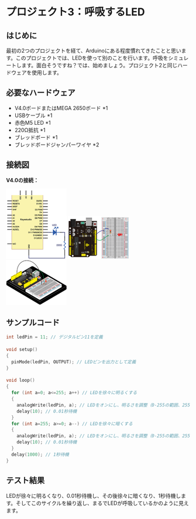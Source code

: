 # プロジェクト3：呼吸するLED

## はじめに
最初の2つのプロジェクトを経て、Arduinoにある程度慣れてきたことと思います。このプロジェクトでは、LEDを使って別のことを行います。呼吸をシミュレートします。面白そうですね？では、始めましょう。プロジェクト2と同じハードウェアを使用します。

## 必要なハードウェア
* V4.0ボードまたはMEGA 2650ボード *1
* USBケーブル *1
* 赤色M5 LED *1
* 220Ω抵抗 *1
* ブレッドボード *1
* ブレッドボードジャンパーワイヤ *2

## 接続図

**V4.0の接続：**

<img src="../../assets/images/lessons/lesson3/connectionDiagram.webp" width="33%">
<img src="../../assets/images/lessons/lesson3/connectionDiagram%20physix.webp" width="33%">
<img src="../../assets/images/lessons/lesson3/0b84c109b56cef032b85631efd27987a.webp" width="33%">
<div class="page"/>

## サンプルコード

```cpp
int ledPin = 11; // デジタルピン11を定義

void setup()
{
  pinMode(ledPin, OUTPUT); // LEDピンを出力として定義
}

void loop()
{
  for (int a=0; a<=255; a++) // LEDを徐々に明るくする
  {
    analogWrite(ledPin, a); // LEDをオンにし、明るさを調整（0-255の範囲、255が最も明るい）
    delay(10); // 0.01秒待機
  }
  for (int a=255; a>=0; a--) // LEDを徐々に暗くする
  {
    analogWrite(ledPin, a); // LEDをオンにし、明るさを調整（0-255の範囲、255が最も明るい）
    delay(10); // 0.01秒待機
  }
  delay(1000); // 1秒待機
}
```

## テスト結果

LEDが徐々に明るくなり、0.01秒待機し、その後徐々に暗くなり、1秒待機します。そしてこのサイクルを繰り返し、まるでLEDが呼吸しているかのように見えます。